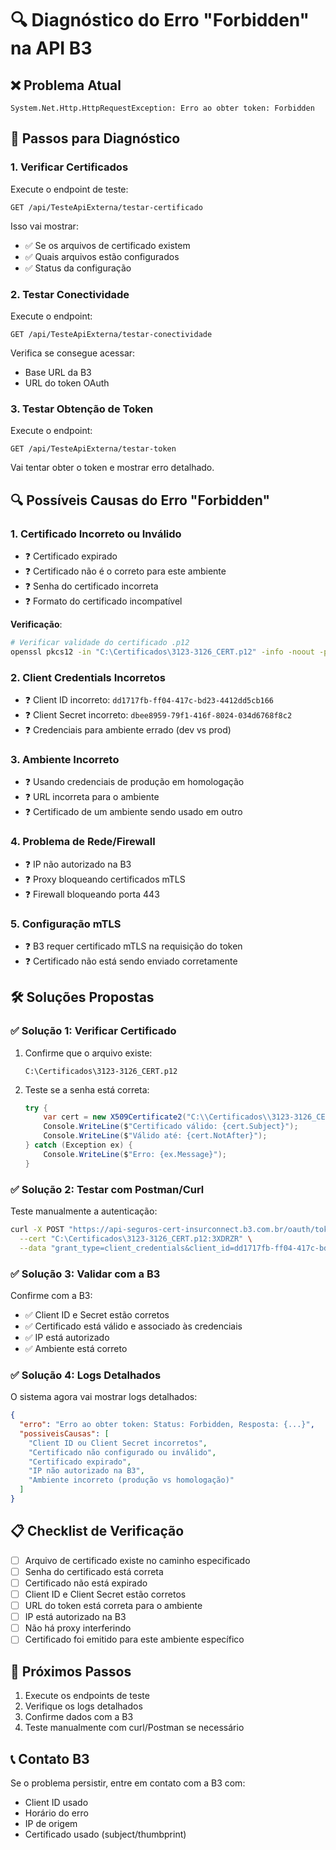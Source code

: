 # 🔍 Diagnóstico do Erro "Forbidden" na API B3

## ❌ Problema Atual
```
System.Net.Http.HttpRequestException: Erro ao obter token: Forbidden
```

## 🔧 Passos para Diagnóstico

### 1. **Verificar Certificados**
Execute o endpoint de teste:
```
GET /api/TesteApiExterna/testar-certificado
```

Isso vai mostrar:
- ✅ Se os arquivos de certificado existem
- ✅ Quais arquivos estão configurados
- ✅ Status da configuração

### 2. **Testar Conectividade**
Execute o endpoint:
```
GET /api/TesteApiExterna/testar-conectividade
```

Verifica se consegue acessar:
- Base URL da B3
- URL do token OAuth

### 3. **Testar Obtenção de Token**
Execute o endpoint:
```
GET /api/TesteApiExterna/testar-token
```

Vai tentar obter o token e mostrar erro detalhado.

## 🔍 Possíveis Causas do Erro "Forbidden"

### 1. **Certificado Incorreto ou Inválido**
- ❓ Certificado expirado
- ❓ Certificado não é o correto para este ambiente
- ❓ Senha do certificado incorreta
- ❓ Formato do certificado incompatível

**Verificação**:
```bash
# Verificar validade do certificado .p12
openssl pkcs12 -in "C:\Certificados\3123-3126_CERT.p12" -info -noout -passin pass:3XDRZR
```

### 2. **Client Credentials Incorretos**
- ❓ Client ID incorreto: `dd1717fb-ff04-417c-bd23-4412dd5cb166`
- ❓ Client Secret incorreto: `dbee8959-79f1-416f-8024-034d6768f8c2`
- ❓ Credenciais para ambiente errado (dev vs prod)

### 3. **Ambiente Incorreto**
- ❓ Usando credenciais de produção em homologação
- ❓ URL incorreta para o ambiente
- ❓ Certificado de um ambiente sendo usado em outro

### 4. **Problema de Rede/Firewall**
- ❓ IP não autorizado na B3
- ❓ Proxy bloqueando certificados mTLS
- ❓ Firewall bloqueando porta 443

### 5. **Configuração mTLS**
- ❓ B3 requer certificado mTLS na requisição do token
- ❓ Certificado não está sendo enviado corretamente

## 🛠️ Soluções Propostas

### ✅ **Solução 1: Verificar Certificado**
1. Confirme que o arquivo existe:
   ```
   C:\Certificados\3123-3126_CERT.p12
   ```

2. Teste se a senha está correta:
   ```csharp
   try {
       var cert = new X509Certificate2("C:\\Certificados\\3123-3126_CERT.p12", "3XDRZR");
       Console.WriteLine($"Certificado válido: {cert.Subject}");
       Console.WriteLine($"Válido até: {cert.NotAfter}");
   } catch (Exception ex) {
       Console.WriteLine($"Erro: {ex.Message}");
   }
   ```

### ✅ **Solução 2: Testar com Postman/Curl**
Teste manualmente a autenticação:

```bash
curl -X POST "https://api-seguros-cert-insurconnect.b3.com.br/oauth/token" \
  --cert "C:\Certificados\3123-3126_CERT.p12:3XDRZR" \
  --data "grant_type=client_credentials&client_id=dd1717fb-ff04-417c-bd23-4412dd5cb166&client_secret=dbee8959-79f1-416f-8024-034d6768f8c2"
```

### ✅ **Solução 3: Validar com a B3**
Confirme com a B3:
- ✅ Client ID e Secret estão corretos
- ✅ Certificado está válido e associado às credenciais  
- ✅ IP está autorizado
- ✅ Ambiente está correto

### ✅ **Solução 4: Logs Detalhados**
O sistema agora vai mostrar logs detalhados:

```json
{
  "erro": "Erro ao obter token: Status: Forbidden, Resposta: {...}",
  "possiveisCausas": [
    "Client ID ou Client Secret incorretos",
    "Certificado não configurado ou inválido", 
    "Certificado expirado",
    "IP não autorizado na B3",
    "Ambiente incorreto (produção vs homologação)"
  ]
}
```

## 📋 **Checklist de Verificação**

- [ ] Arquivo de certificado existe no caminho especificado
- [ ] Senha do certificado está correta
- [ ] Certificado não está expirado
- [ ] Client ID e Client Secret estão corretos
- [ ] URL do token está correta para o ambiente
- [ ] IP está autorizado na B3
- [ ] Não há proxy interferindo
- [ ] Certificado foi emitido para este ambiente específico

## 🔄 **Próximos Passos**

1. Execute os endpoints de teste
2. Verifique os logs detalhados
3. Confirme dados com a B3
4. Teste manualmente com curl/Postman se necessário

## 📞 **Contato B3**
Se o problema persistir, entre em contato com a B3 com:
- Client ID usado
- Horário do erro
- IP de origem
- Certificado usado (subject/thumbprint)